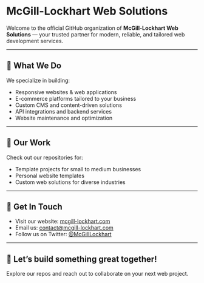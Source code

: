# McGill-Lockhart Web Solutions

Welcome to the official GitHub organization of **McGill-Lockhart Web Solutions** — your trusted partner for modern, reliable, and tailored web development services.

---

## 🚀 What We Do

We specialize in building:

- Responsive websites & web applications  
- E-commerce platforms tailored to your business  
- Custom CMS and content-driven solutions  
- API integrations and backend services  
- Website maintenance and optimization

---

## 💼 Our Work

Check out our repositories for:

- Template projects for small to medium businesses  
- Personal website templates  
- Custom web solutions for diverse industries

---

## 🤝 Get In Touch

- Visit our website: [mcgill-lockhart.com](https://mcgill-lockhart.com)  
- Email us: contact@mcgill-lockhart.com  
- Follow us on Twitter: [@McGillLockhart](https://twitter.com/McGillLockhart)

---

## 📢 Let’s build something great together!

Explore our repos and reach out to collaborate on your next web project.
